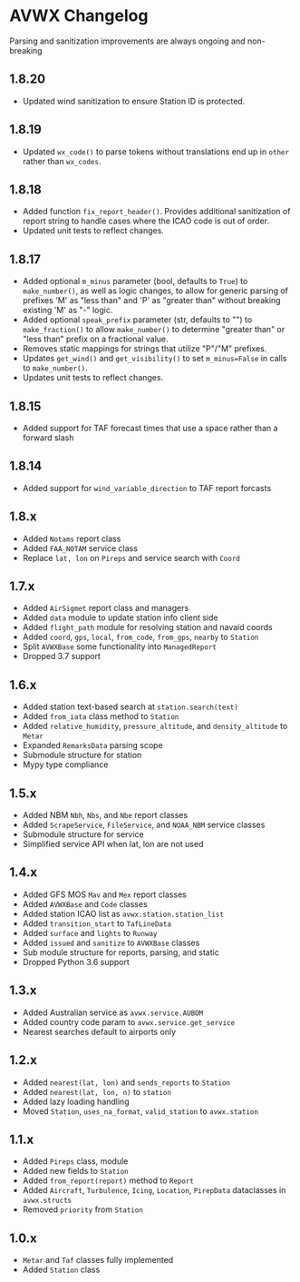 # AVWX Changelog

Parsing and sanitization improvements are always ongoing and non-breaking

## 1.8.20

- Updated wind sanitization to ensure Station ID is protected.

## 1.8.19

- Updated `wx_code()` to parse tokens without translations end up in `other` rather than `wx_codes`.

## 1.8.18

- Added function `fix_report_header()`. Provides additional sanitization of report string to handle cases where the ICAO code is out of order.
- Updated unit tests to reflect changes.

## 1.8.17

- Added optional `m_minus` parameter (bool, defaults to `True`) to `make_number()`, as well as logic changes, to allow for generic parsing of prefixes 'M' as "less than" and 'P' as "greater than" without breaking existing 'M' as "-" logic.
- Added optional `speak_prefix` parameter (str, defaults to "")  to `make_fraction()` to allow `make_number()` to determine "greater than" or "less than" prefix on a fractional value.
- Removes static mappings for strings that utilize "P"/"M" prefixes.
- Updates `get_wind()` and `get_visibility()` to set `m_minus=False` in calls to `make_number()`.
- Updates unit tests to reflect changes.

## 1.8.15

- Added support for TAF forecast times that use a space rather than a forward slash

## 1.8.14

- Added support for `wind_variable_direction` to TAF report forcasts

## 1.8.x

- Added `Notams` report class
- Added `FAA_NOTAM` service class
- Replace `lat, lon` on `Pireps` and service search with `Coord`

## 1.7.x

- Added `AirSigmet` report class and managers
- Added `data` module to update station info client side
- Added `flight_path` module for resolving station and navaid coords
- Added `coord`, `gps`, `local`, `from_code`, `from_gps`, `nearby` to `Station`
- Split `AVWXBase` some functionality into `ManagedReport`
- Dropped 3.7 support

## 1.6.x

- Added station text-based search at `station.search(text)`
- Added `from_iata` class method to `Station`
- Added `relative_humidity`, `pressure_altitude`, and `density_altitude` to `Metar`
- Expanded `RemarksData` parsing scope
- Submodule structure for station
- Mypy type compliance

## 1.5.x

- Added NBM `Nbh`, `Nbs`, and `Nbe` report classes
- Added `ScrapeService`, `FileService`, and `NOAA_NBM` service classes
- Submodule structure for service
- Simplified service API when lat, lon are not used

## 1.4.x

- Added GFS MOS `Mav` and `Mex` report classes
- Added `AVWXBase` and `Code` classes
- Added station ICAO list as `avwx.station.station_list`
- Added `transition_start` to `TafLineData`
- Added `surface` and `lights` to `Runway`
- Added `issued` and `sanitize` to `AVWXBase` classes
- Sub module structure for reports, parsing, and static
- Dropped Python 3.6 support

## 1.3.x

- Added Australian service as `avwx.service.AUBOM`
- Added country code param to `avwx.service.get_service`
- Nearest searches default to airports only

## 1.2.x

- Added `nearest(lat, lon)` and `sends_reports` to `Station`
- Added `nearest(lat, lon, n)` to `station`
- Added lazy loading handling
- Moved `Station`, `uses_na_format`, `valid_station` to `avwx.station`

## 1.1.x

- Added `Pireps` class, module
- Added new fields to `Station`
- Added `from_report(report)` method to `Report`
- Added `Aircraft`, `Turbulence`, `Icing`, `Location`, `PirepData` dataclasses in `avwx.structs`
- Removed `priority` from `Station`

## 1.0.x

- `Metar` and `Taf` classes fully implemented
- Added `Station` class
